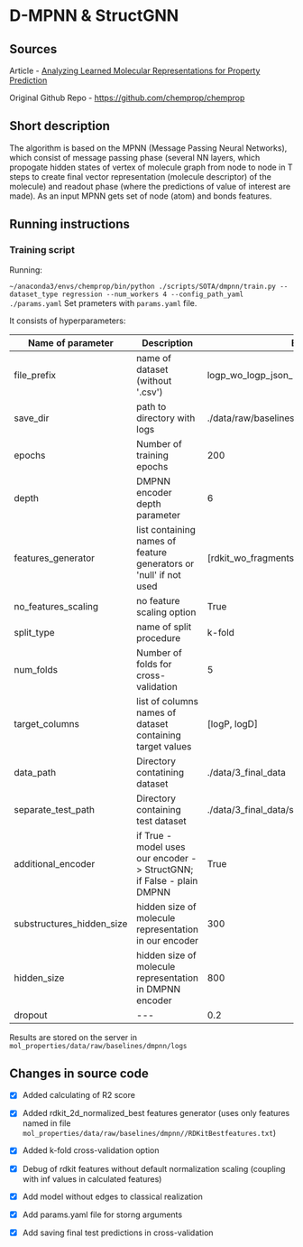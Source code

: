 # D-MPNN & StructGNN

## Sources

Article - [Analyzing Learned Molecular Representations for Property Prediction](https://arxiv.org/pdf/1904.01561v5.pdf)

Original Github Repo - https://github.com/chemprop/chemprop

## Short description

The algorithm is based on the MPNN (Message Passing Neural Networks), which consist of message passing phase (several NN layers, which propogate hidden states of vertex of molecule graph from node to node in T steps to create final vector representation (molecule descriptor) of the molecule) and readout phase (where the predictions of value of interest are made). As an input MPNN gets set of node (atom) and bonds features.

## Running instructions 

### Training script

Running:

```~/anaconda3/envs/chemprop/bin/python ./scripts/SOTA/dmpnn/train.py --dataset_type regression --num_workers 4 --config_path_yaml ./params.yaml```
Set prameters with ```params.yaml``` file.

It consists of hyperparameters:

| Name of parameter | Description | Example|
| --- | --- | --- |
|file_prefix| name of dataset (without '.csv')|logp_wo_logp_json_logd_Lip_wo_averaging|
|save_dir|path to directory with logs| ./data/raw/baselines/dmpnn/logs/exp_380/folds|
|epochs|Number of training epochs| 200|
|depth|DMPNN encoder depth parameter| 6|
|features_generator|list containing names of feature generators or 'null' if not used| [rdkit_wo_fragments_and_counts]|
|no_features_scaling|no feature scaling option |True|
|split_type| name of split procedure| k-fold|
|num_folds|Number of folds for cross-validation| 5|
|target_columns|list of columns names of dataset containing target values| [logP, logD]|
|data_path|Directory contatining dataset|./data/3_final_data|
|separate_test_path|Directory containing test dataset| ./data/3_final_data/split_data|
|additional_encoder|if True - model uses our encoder -> StructGNN; if False - plain DMPNN | True|
|substructures_hidden_size|hidden size of molecule representation in our encoder| 300|
|hidden_size|hidden size of molecule representation in DMPNN encoder|800|
|dropout|---| 0.2|

Results are stored on the server in `mol_properties/data/raw/baselines/dmpnn/logs`

## Changes in source code

- [x] Added calculating of R2 score
- [x] Added rdkit_2d_normalized_best features generator (uses only features named in file `mol_properties/data/raw/baselines/dmpnn//RDKitBestfeatures.txt`)
- [x] Added k-fold cross-validation option
- [x] Debug of rdkit features without default normalization scaling (coupling with inf values in calculated features)
- [x] Add model without edges to classical realization
- [x] Add params.yaml file for storng arguments
- [x] Add saving final test predictions in cross-validation

